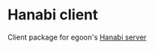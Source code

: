 # Hanabi client

Client package for egoon's [Hanabi server](https://github.com/egoon/hanabi-server)
